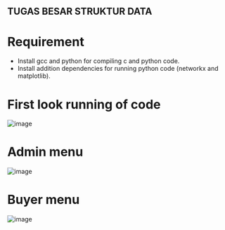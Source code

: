 **TUGAS BESAR STRUKTUR DATA**
-
# Requirement
- Install gcc and python for compiling c and python code.
- Install addition dependencies for running python code (networkx and matplotlib).

# First look running of code
![image](https://github.com/user-attachments/assets/083bfbc6-6fd0-496a-a270-c3ef7bf7825a)
# Admin menu
![image](https://github.com/user-attachments/assets/06f5f5d8-f0b2-4800-843f-97d1d863457f)
# Buyer menu
![image](https://github.com/user-attachments/assets/0a15720f-528a-4e5b-b755-a8405fa3d680)
